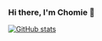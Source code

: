 ### Hi there, I'm Chomie 👋

[![GitHub stats](https://github-readme-stats.vercel.app/api?username=chomieu&bg_color=00000050&icon_color=ffd700&title_color=ffb404&text_color=ffd700&hide_border=true&show_icons=true&hide=stars)](https://github.com/anuraghazra/github-readme-stats)
